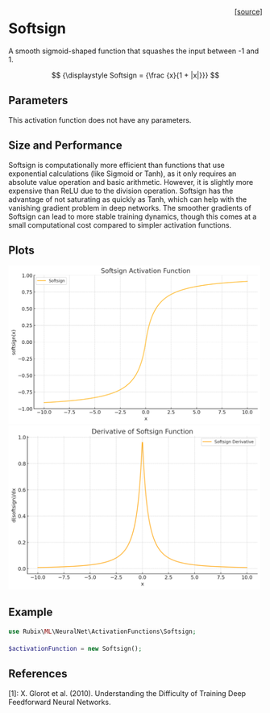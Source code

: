 <span style="float:right;"><a href="https://github.com/RubixML/ML/blob/master/src/NeuralNet/ActivationFunctions/Softsign/Softsign.php">[source]</a></span>

# Softsign
A smooth sigmoid-shaped function that squashes the input between -1 and 1.

$$
{\displaystyle Softsign = {\frac {x}{1 + |x|}}}
$$

## Parameters
This activation function does not have any parameters.

## Size and Performance
Softsign is computationally more efficient than functions that use exponential calculations (like Sigmoid or Tanh), as it only requires an absolute value operation and basic arithmetic. However, it is slightly more expensive than ReLU due to the division operation. Softsign has the advantage of not saturating as quickly as Tanh, which can help with the vanishing gradient problem in deep networks. The smoother gradients of Softsign can lead to more stable training dynamics, though this comes at a small computational cost compared to simpler activation functions.

## Plots
<img src="../../images/activation-functions/softsign.png" alt="Softsign Function" width="500" height="auto">

<img src="../../images/activation-functions/softsign-derivative.png" alt="Softsign Derivative" width="500" height="auto">

## Example
```php
use Rubix\ML\NeuralNet\ActivationFunctions\Softsign;

$activationFunction = new Softsign();
```

## References
[1]: X. Glorot et al. (2010). Understanding the Difficulty of Training Deep Feedforward Neural Networks.
